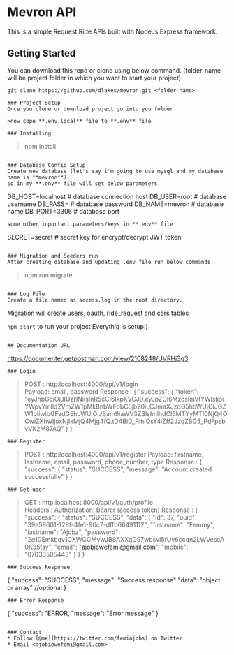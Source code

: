 # Mevron API 
This is a simple Request Ride APIs built with NodeJs Express framework.

## Getting Started
You can download this repo or clone using below command. (folder-name will be project folder in which you want to start your project).
```
git clone https://github.com/dlakes/mevron.git <folder-name>
```
```
### Project Setup
Once you clone or download project go into you folder

>now cope **.env.local** file to **.env** file

### Installing
```
> npm install
```

### Database Config Setup
Create new database (let's say i'm going to use mysql and my database name is **mevron**).
so in my **.env** file will set below parameters.
```
DB_HOST=localhost               # database connection host
DB_USER=root                    # database username
DB_PASS=                        # database password
DB_NAME=mevron                  # database name
DB_PORT=3306                    # database port
```
some other inportant parameters/keys in **.env** file
```
SECRET=secret           # secret key for encrypt/decrypt JWT token
```

### Migration and Seeders run
After creating database and updating .env file run below commands
```
> npm run migrate
```

### Log File
Create a file named as access.log in the root directory.
```

Migration will create users, oauth, ride_request and cars tables

`npm start` to run your project 
Everythig is setup:)

```

## Documentation URL
```
https://documenter.getpostman.com/view/2108248/UVRHj3g3.
```
### Login
```
> POST : http:localhost:4000/api/v1/login   
> Payload: email, password
> Response : 
{
    "success": {
        "token": "eyJhbGciOiJIUzI1NiIsInR5cCI6IkpXVCJ9.eyJpZCI6MzcsImVtYWlsIjoiYWpvYmlld2VmZW1pMkBnbWFpbC5jb20iLCJmaXJzdG5hbWUiOiJGZW1pIiwibGFzdG5hbWUiOiJBam9iaWV3ZSIsImlhdCI6MTYyMTI0NjQ4OCwiZXhwIjoxNjIxMjQ4Mjg4fQ.tD4BiD_RiniQsY4iZff2JzqZBG5_PdFpsbvVK2M87AQ"
    }
}
```
### Register
```
> POST : http:localhost:4000/api/v1/register
> Payload: firstname, lastname, email, password, phone_number, type
> Response : 
{
    "success": {
        "status": "SUCCESS",
        "message": "Account created successfully"
    }
}
```
### Get user
```
> GET : http:localhost:8000/api/v1/auth/profile   
> Headers : 
        Authorization: Bearer (access token)
> Response : 
{
    "success": {
        "status": "SUCCESS",
        "data": {
            "id": 37,
            "uuid": "39e59601-129f-4fe1-90c7-dffb66491112",
            "firstname": "Femmy",
            "lastname": "Ajobz",
            "password": "$2a$10$mkbqv1CXWGGMywJB8AXXqO97wbsvi5fUy6ccqn2LWVescA0K35tsy",
            "email": "ajobiewefemi@gmail.com",
            "mobile": "07033505443"
        }
    }
}
```
### Success Response
```
{
    "success": "SUCCESS",
    "message": "Success response"
    "data": "object or array" //optional
}
```
### Error Response
```
{
    "success": "ERROR,
    "message": "Error message"
}
```

### Contact 
* Follow [@me](https://twitter.com/femiajobs) on Twitter
* Email <ajobiewefemi@gmail.com>
